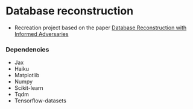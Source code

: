 # Database reconstruction
* Recreation project based on the paper [Database Reconstruction with Informed Adversaries](https://arxiv.org/pdf/2201.04845.pdf)

### Dependencies
* Jax
* Haiku
* Matplotlib
* Numpy
* Scikit-learn
* Tqdm
* Tensorflow-datasets